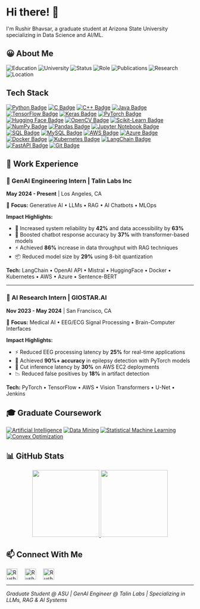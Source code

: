 # Hi there! 👋

I'm Rushir Bhavsar, a graduate student at Arizona State University specializing in Data Science and AI/ML.

## 😀 About Me

![Education](https://img.shields.io/badge/Education-M.S.%20Data%20Science%20%26%20Analytics-blue?style=for-the-badge)
![University](https://img.shields.io/badge/University-Arizona%20State%20University-maroon?style=for-the-badge)
![Status](https://img.shields.io/badge/Status-Graduate%20Student%20(2023--2025)-success?style=for-the-badge)
![Role](https://img.shields.io/badge/Role-GenAI%20Engineering%20Intern%20%40%20Talin%20Labs-critical?style=for-the-badge)
![Publications](https://img.shields.io/badge/Publications-IEEE%20Access%20%7C%20Conferences-blueviolet?style=for-the-badge)
![Research](https://img.shields.io/badge/Research-GenAI%20%7C%20LLMs%20%7C%20RAG%20%7C%20Medical%20AI-yellow?style=for-the-badge)
![Location](https://img.shields.io/badge/Location-Tempe%2C%20Arizona-red?style=for-the-badge)

## Tech Stack

[![Python Badge](https://img.shields.io/badge/Python-FFD43B?style=for-the-badge&logo=python&logoColor=darkgreen)](https://www.python.org/)
[![C Badge](https://img.shields.io/badge/c-%2300599C.svg?style=for-the-badge&logo=c&logoColor=white)](https://en.wikipedia.org/wiki/C_(programming_language))
[![C++ Badge](https://img.shields.io/badge/C++-00599C?style=for-the-badge&logo=c%2B%2B&logoColor=white)](https://isocpp.org/)
[![Java Badge](https://img.shields.io/badge/Java-ED8B00?style=for-the-badge&logo=java&logoColor=white)](https://www.oracle.com/java/technologies/)
[![TensorFlow Badge](https://img.shields.io/badge/TensorFlow-FF6F00?style=for-the-badge&logo=tensorflow&logoColor=white)](https://www.tensorflow.org/)
[![Keras Badge](https://img.shields.io/badge/Keras-D00000?style=for-the-badge&logo=keras&logoColor=white)](https://keras.io/)
[![PyTorch Badge](https://img.shields.io/badge/PyTorch-EE4C2C?style=for-the-badge&logo=pytorch&logoColor=white)](https://pytorch.org/)
[![Hugging Face Badge](https://img.shields.io/badge/Hugging%20Face-FFCA28?style=for-the-badge&logo=huggingface&logoColor=black)](https://huggingface.co/)
[![OpenCV Badge](https://img.shields.io/badge/OpenCV-5C3EE8?style=for-the-badge&logo=opencv&logoColor=white)](https://opencv.org/)
[![Scikit-Learn Badge](https://img.shields.io/badge/Scikit%20Learn-F7931E?style=for-the-badge&logo=scikit-learn&logoColor=white)](https://scikit-learn.org/)
[![NumPy Badge](https://img.shields.io/badge/Numpy-013243?style=for-the-badge&logo=numpy&logoColor=white)](https://numpy.org/)
[![Pandas Badge](https://img.shields.io/badge/Pandas-150458?style=for-the-badge&logo=pandas&logoColor=white)](https://pandas.pydata.org/)
[![Jupyter Notebook Badge](https://img.shields.io/badge/Jupyter%20Notebook-F37626?style=for-the-badge&logo=jupyter&logoColor=white)](https://jupyter.org/)
[![SQL Badge](https://img.shields.io/badge/SQL-336791?style=for-the-badge&logo=postgresql&logoColor=white)](https://www.postgresql.org/)
[![MySQL Badge](https://img.shields.io/badge/MySQL-4479A1?style=for-the-badge&logo=mysql&logoColor=white)](https://www.mysql.com/)
[![AWS Badge](https://img.shields.io/badge/AWS-232F3E?style=for-the-badge&logo=amazonaws&logoColor=white)](https://aws.amazon.com/)
[![Azure Badge](https://img.shields.io/badge/Azure-0078D4?style=for-the-badge&logo=microsoftazure&logoColor=white)](https://azure.microsoft.com/)
[![Docker Badge](https://img.shields.io/badge/Docker-2496ED?style=for-the-badge&logo=docker&logoColor=white)](https://www.docker.com/)
[![Kubernetes Badge](https://img.shields.io/badge/Kubernetes-326CE5?style=for-the-badge&logo=kubernetes&logoColor=white)](https://kubernetes.io/)
[![LangChain Badge](https://img.shields.io/badge/LangChain-2E8B57?style=for-the-badge)](https://langchain.com/)
[![FastAPI Badge](https://img.shields.io/badge/FastAPI-009688?style=for-the-badge&logo=fastapi&logoColor=white)](https://fastapi.tiangolo.com/)
[![Git Badge](https://img.shields.io/badge/Git-F05032?style=for-the-badge&logo=git&logoColor=white)](https://git-scm.com/)

## 💼 Work Experience

### 🤖 GenAI Engineering Intern | Talin Labs Inc
**May 2024 - Present** | Los Angeles, CA

🎯 **Focus:** Generative AI • LLMs • RAG • AI Chatbots • MLOps

**Impact Highlights:**
- 🚀 Increased system reliability by **42%** and data accessibility by **63%**
- 🤖 Boosted chatbot response accuracy by **37%** with transformer-based models
- ⚡ Achieved **86%** increase in data throughput with RAG techniques
- 📦 Reduced model size by **29%** using 8-bit quantization

**Tech:** LangChain • OpenAI API • Mistral • HuggingFace • Docker • Kubernetes • AWS • Azure • Sentence-BERT

---

### 🧠 AI Research Intern | GIOSTAR.AI
**Nov 2023 - May 2024** | San Francisco, CA

🎯 **Focus:** Medical AI • EEG/ECG Signal Processing • Brain-Computer Interfaces

**Impact Highlights:**
- ⚡ Reduced EEG processing latency by **25%** for real-time applications
- 🎯 Achieved **90%+ accuracy** in epilepsy detection with PyTorch models
- 🚀 Cut inference latency by **30%** on AWS EC2 deployments
- 📉 Reduced false positives by **18%** in artifact detection

**Tech:** PyTorch • TensorFlow • AWS • Vision Transformers • U-Net • Jenkins

## 🎓 Graduate Coursework

[![Artificial Intelligence](https://img.shields.io/badge/Artificial_Intelligence-FF6B6B?style=for-the-badge&logo=brain&logoColor=white)](https://www.asu.edu/)
[![Data Mining](https://img.shields.io/badge/Data_Mining-4ECDC4?style=for-the-badge&logo=databricks&logoColor=white)](https://www.asu.edu/)
[![Statistical Machine Learning](https://img.shields.io/badge/Statistical_Machine_Learning-95E1D3?style=for-the-badge&logo=scipy&logoColor=white)](https://www.asu.edu/)
[![Convex Optimization](https://img.shields.io/badge/Convex_Optimization-F38181?style=for-the-badge&logo=wolframmathematica&logoColor=white)](https://www.asu.edu/)

## 📊 GitHub Stats

<p align="center">
  <a href="https://github.com/rushirb2001">
    <img height="180em" src="https://github-readme-stats.vercel.app/api?username=rushirb2001&show_icons=true&theme=radical&include_all_commits=true&count_private=true"/>
    <img height="180em" src="https://github-readme-stats.vercel.app/api/top-langs/?username=rushirb2001&layout=compact&langs_count=8&theme=radical"/>
  </a>
</p>

## 📫 Connect With Me

[<img align="center" alt="Rushir Bhavsar | LinkedIn" height="30px" src="https://cdn-icons-png.flaticon.com/512/3536/3536505.png"/>](https://www.linkedin.com/in/rushir-bhavsar/) &nbsp; &nbsp; [<img align="center" alt="Rushir Bhavsar | Mail" height="30px" src="https://cdn-icons-png.flaticon.com/512/732/732200.png"/>](mailto:bhavsarrushir@gmail.com) &nbsp; &nbsp; [<img align="center" alt="Rushir Bhavsar | GitHub" height="30px" src="https://cdn-icons-png.flaticon.com/512/733/733553.png"/>](https://github.com/rushirb2001)

---
*Graduate Student @ ASU | GenAI Engineer @ Talin Labs | Specializing in LLMs, RAG & AI Systems*